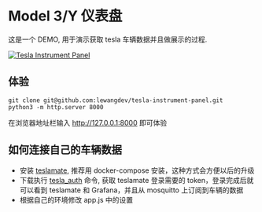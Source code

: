 # Model 3/Y 仪表盘

这是一个 DEMO, 用于演示获取 tesla 车辆数据并且做展示的过程.

[![Tesla Instrument Panel](./images/tesla-dash.gif)](https://github.com/lewangdev/tesla-instrument-panel)

## 体验

```
git clone git@github.com:lewangdev/tesla-instrument-panel.git
python3 -m http.server 8000
```

在浏览器地址栏输入 http://127.0.0.1:8000 即可体验

## 如何连接自己的车辆数据

- 安装 [teslamate](https://github.com/adriankumpf/teslamate), 推荐用 docker-compose 安装，这种方式会方便以后的升级
- 下载执行 [tesla_auth](https://github.com/adriankumpf/tesla_auth) 命令, 获取 teslamate 登录需要的 token，登录完成后就可以看到 teslamate 和 Grafana，并且从 mosquitto 上订阅到车辆的数据
- 根据自己的环境修改 app.js 中的设置
